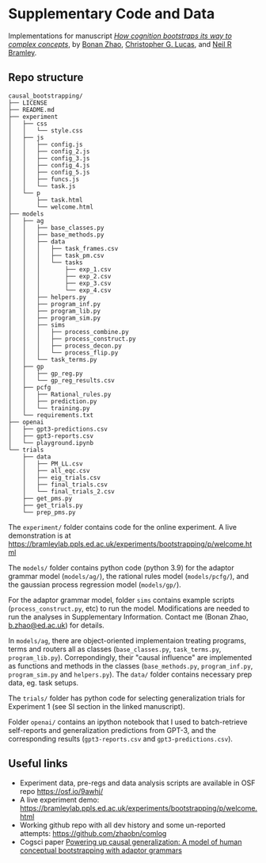 # Supplementary Code and Data

Implementations for manuscript [*How cognition bootstraps its way to complex concepts*](https://www.nature.com/articles/s41562-023-01719-1), by [Bonan Zhao](https://zhaobn.github.io), [Christopher G. Lucas](https://homepages.inf.ed.ac.uk/clucas2/), and [Neil R Bramley](https://www.bramleylab.ppls.ed.ac.uk/member/neil/).

## Repo structure

```
causal_bootstrapping/
├── LICENSE
├── README.md
├── experiment
│   ├── css
│   │   └── style.css
│   ├── js
│   │   ├── config.js
│   │   ├── config_2.js
│   │   ├── config_3.js
│   │   ├── config_4.js
│   │   ├── config_5.js
│   │   ├── funcs.js
│   │   └── task.js
│   └── p
│       ├── task.html
│       └── welcome.html
├── models
│   ├── ag
│   │   ├── base_classes.py
│   │   ├── base_methods.py
│   │   ├── data
│   │   │   ├── task_frames.csv
│   │   │   ├── task_pm.csv
│   │   │   └── tasks
│   │   │       ├── exp_1.csv
│   │   │       ├── exp_2.csv
│   │   │       ├── exp_3.csv
│   │   │       └── exp_4.csv
│   │   ├── helpers.py
│   │   ├── program_inf.py
│   │   ├── program_lib.py
│   │   ├── program_sim.py
│   │   ├── sims
│   │   │   ├── process_combine.py
│   │   │   ├── process_construct.py
│   │   │   ├── process_decon.py
│   │   │   └── process_flip.py
│   │   └── task_terms.py
│   ├── gp
│   │   ├── gp_reg.py
│   │   └── gp_reg_results.csv
│   ├── pcfg
│   │   ├── Rational_rules.py
│   │   ├── prediction.py
│   │   └── training.py
│   └── requirements.txt
├── openai
│   ├── gpt3-predictions.csv
│   ├── gpt3-reports.csv
│   └── playground.ipynb
└── trials
    ├── data
    │   ├── PM_LL.csv
    │   ├── all_eqc.csv
    │   ├── eig_trials.csv
    │   ├── final_trials.csv
    │   └── final_trials_2.csv
    ├── get_pms.py
    ├── get_trials.py
    └── prep_pms.py
```

The `experiment/` folder contains code for the online experiment. A live demonstration is at <https://bramleylab.ppls.ed.ac.uk/experiments/bootstrapping/p/welcome.html>

The `models/` folder contains python code (python 3.9) for the adaptor grammar model (`models/ag/`), the rational rules model (`models/pcfg/`), and the gaussian process regression model (`models/gp/`).

For the adaptor grammar model, folder `sims` contains example scripts (`process_construct.py`, etc) to run the model. Modifications are needed to run the analyses in Supplementary Information. Contact me (Bonan Zhao, b.zhao@ed.ac.uk) for details.

In `models/ag`, there are object-oriented implementaion treating programs, terms and routers all as classes (`base_classes.py`, `task_terms.py`, `program_lib.py`). Correpondingly, their "causal influence" are implemented as functions and methods in the classes (`base_methods.py`, `program_inf.py`, `program_sim.py` and `helpers.py`).  The `data/` folder contains necessary prep data, eg. task setups.

The `trials/` folder has python code for selecting generalization trials for Experiment 1 (see SI section in the linked manuscript).

Folder `openai/` contains an ipython notebook that I used to batch-retrieve self-reports and generalization predictions from GPT-3, and the corresponding results (`gpt3-reports.csv` and `gpt3-predictions.csv`).

## Useful links

* Experiment data, pre-regs and data analysis scripts are available in OSF repo <https://osf.io/9awhj/>
* A live experiment demo: <https://bramleylab.ppls.ed.ac.uk/experiments/bootstrapping/p/welcome.html>
* Working github repo with all dev history and some un-reported attempts: https://github.com/zhaobn/comlog
* Cogsci paper [Powering up causal generalization: A model of human conceptual bootstrapping with adaptor grammars](https://escholarship.org/uc/item/8sh6k4rd)
